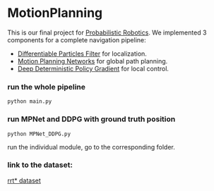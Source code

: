 # MotionPlanning

This is our final project for [Probabilistic Robotics](https://courses.cs.washington.edu/courses/cse571/20sp/). We implemented 3 components for a complete navigation pipeline:

- [Differentiable Particles Filter](https://arxiv.org/pdf/1805.11122.pdf) for localization.
- [Motion Planning Networks](https://arxiv.org/pdf/1806.05767.pdf) for global path planning.
- [Deep Deterministic Policy Gradient](https://arxiv.org/pdf/1509.02971.pdf) for local control.

### run the whole pipeline
```
python main.py
```
### run MPNet and DDPG with ground truth position
```
python MPNet_DDPG.py
```
run the individual module, go to the corresponding folder.

### link to the dataset:  
[rrt* dataset](https://drive.google.com/file/d/1vxX_vBrSBq0mhWsP4usxvzGPjFI33Grp/view?usp=sharing)
 
